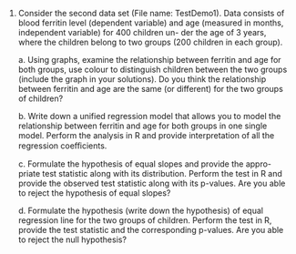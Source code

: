 1.	Consider the second data set (File name: TestDemo1). Data consists of blood ferritin level (dependent variable) and age (measured in months, independent variable) for 400 children un- der the age of 3 years, where the children belong to two groups (200 children in each group).

    a.	Using graphs, examine the relationship between ferritin and age for both groups, use colour to distinguish children between the two groups (include the graph in your solutions). Do you think the relationship between ferritin and age are the same (or different) for the two groups of children?

    b.	Write down a unified regression model that allows you to model the relationship between ferritin and age for both groups in one single model. Perform the analysis in R and provide interpretation of all the regression coeﬀicients.

    c.	Formulate the hypothesis of equal slopes and provide the appro- priate test statistic along with its distribution. Perform the test in R and provide the observed test statistic along with its p-values. Are you able to reject the hypothesis of equal slopes?

    d.	Formulate the hypothesis (write down the hypothesis) of equal regression line for the two groups of children. Perform the test in R, provide the test statistic and the corresponding p-values. Are you able to reject the null hypothesis?

